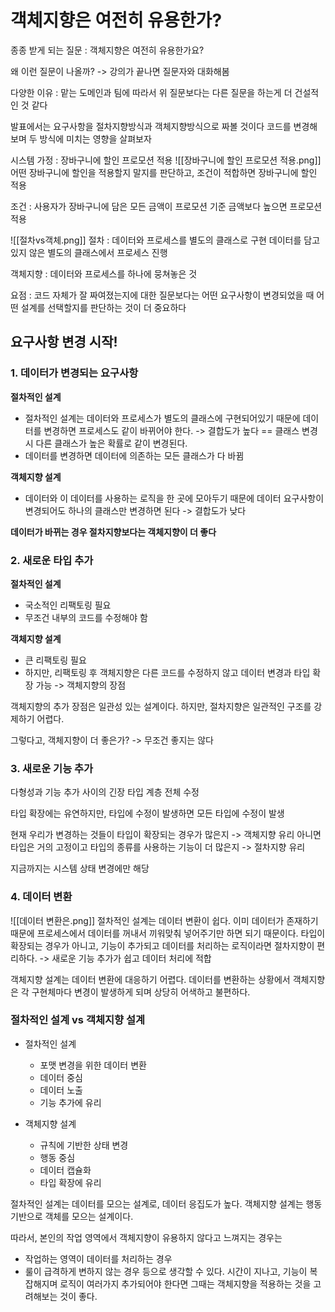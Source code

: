 # 객체지향은 여전히 유용한가?

종종 받게 되는 질문 : 객체지향은 여전히 유용한가요?

왜 이런 질문이 나올까?
-> 강의가 끝나면 질문자와 대화해봄

다양한 이유 : 맡는 도메인과 팀에 따라서
위 질문보다는 다른 질문을 하는게 더 건설적인 것 같다

발표에서는 요구사항을 절차지향방식과 객체지향방식으로 짜볼 것이다
코드를 변경해보며 두 방식에 미치는 영향을 살펴보자

시스템 가정 : 장바구니에 할인 프로모션 적용
![[장바구니에 할인 프로모션 적용.png]]
어떤 장바구니에 할인을 적용할지 말지를 판단하고, 조건이 적합하면 장바구니에 할인 적용

조건 : 사용자가 장바구니에 담은 모든 금액이 프로모션 기준 금액보다 높으면 프로모션 적용

![[절차vs객체.png]]
절차 : 데이터와 프로세스를 별도의 클래스로 구현
데이터를 담고 있지 않은 별도의 클래스에서 프로세스 진행

객체지향 : 데이터와 프로세스를 하나에 뭉쳐놓은 것

요점 : 코드 자체가 잘 짜여졌는지에 대한 질문보다는 어떤 요구사항이 변경되었을 때 어떤 설계를 선택할지를 판단하는 것이 더 중요하다

## 요구사항 변경 시작!

### 1. 데이터가 변경되는 요구사항

**절차적인 설계**

- 절차적인 설계는 데이터와 프로세스가 별도의 클래스에 구현되어있기 때문에 데이터를 변경하면 프로세스도 같이 바뀌어야 한다.
  -> 결합도가 높다 == 클래스 변경 시 다른 클래스가 높은 확률로 같이 변경된다.
- 데이터를 변경하면 데이터에 의존하는 모든 클래스가 다 바뀜

**객체지향 설계**

- 데이터와 이 데이터를 사용하는 로직을 한 곳에 모아두기 때문에 데이터 요구사항이 변경되어도 하나의 클래스만 변경하면 된다
  -> 결합도가 낮다

**데이터가 바뀌는 경우 절차지향보다는 객체지향이 더 좋다**

### 2. 새로운 타입 추가

**절차적인 설계**

- 국소적인 리팩토링 필요
- 무조건 내부의 코드를 수정해야 함

**객체지향 설계**

- 큰 리팩토링 필요
- 하지만, 리팩토링 후 객체지향은 다른 코드를 수정하지 않고 데이터 변경과 타입 확장 가능
  -> 객체지향의 장점

객체지향의 추가 장점은 일관성 있는 설계이다.
하지만, 절차지향은 일관적인 구조를 강제하기 어렵다.

그렇다고, 객체지향이 더 좋은가?
-> 무조건 좋지는 않다

### 3. 새로운 기능 추가

다형성과 기능 추가 사이의 긴장
타입 계층 전체 수정

타입 확장에는 유연하지만, 타입에 수정이 발생하면 모든 타입에 수정이 발생

현재 우리가 변경하는 것들이
타입이 확장되는 경우가 많은지 -> 객체지향 유리
아니면 타입은 거의 고정이고 타입의 종류를 사용하는 기능이 더 많은지 -> 절차지향 유리

지금까지는 시스템 상태 변경에만 해당

### 4. 데이터 변환

![[데이터 변환은.png]]
절차적인 설계는 데이터 변환이 쉽다.
이미 데이터가 존재하기 때문에 프로세스에서 데이터를 꺼내서 끼워맞춰 넣어주기만 하면 되기 때문이다.
타입이 확장되는 경우가 아니고, 기능이 추가되고 데이터를 처리하는 로직이라면 절차지향이 편리하다.
-> 새로운 기능 추가가 쉽고 데이터 처리에 적합

객체지향 설계는 데이터 변환에 대응하기 어렵다.
데이터를 변환하는 상황에서 객체지향은 각 구현체마다 변경이 발생하게 되며 상당히 어색하고 불편하다.

### 절차적인 설계 vs 객체지향 설계

- 절차적인 설계

  - 포맷 변경을 위한 데이터 변환
  - 데이터 중심
  - 데이터 노출
  - 기능 추가에 유리

- 객체지향 설계
  - 규칙에 기반한 상태 변경
  - 행동 중심
  - 데이터 캡슐화
  - 타입 확장에 유리

절차적인 설계는 데이터를 모으는 설계로, 데이터 응집도가 높다.
객체지향 설계는 행동기반으로 객체를 모으는 설계이다.

따라서, 본인의 작업 영역에서 객체지향이 유용하지 않다고 느껴지는 경우는

- 작업하는 영역이 데이터를 처리하는 경우
- 룰이 급격하게 변하지 않는 경우
  등으로 생각할 수 있다.
  시간이 지나고, 기능이 복잡해지며 로직이 여러가지 추가되어야 한다면 그때는 객체지향을 적용하는 것을 고려해보는 것이 좋다.
